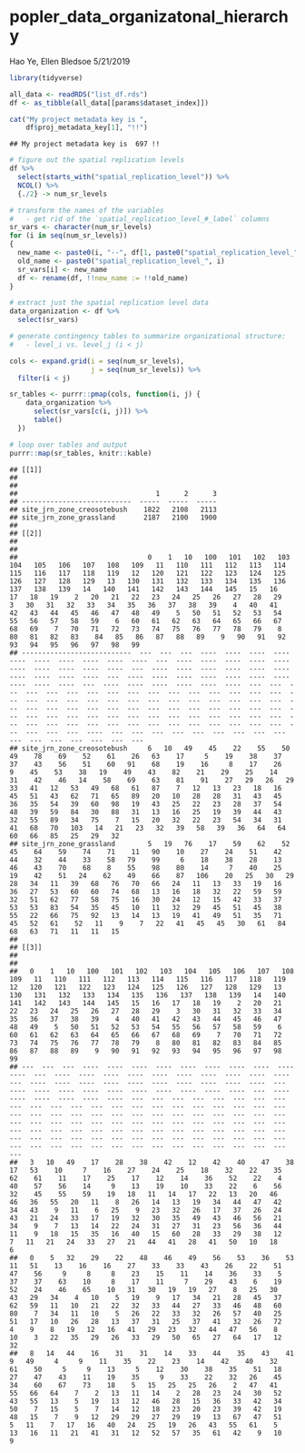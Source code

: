 popler\_data\_organizatonal\_hierarchy
================
Hao Ye, Ellen Bledsoe
5/21/2019

``` r
library(tidyverse)

all_data <- readRDS("list_df.rds")
df <- as_tibble(all_data[[params$dataset_index]])

cat("My project metadata key is ", 
    df$proj_metadata_key[1], "!!")
```

    ## My project metadata key is  697 !!

``` r
# figure out the spatial replication levels
df %>% 
  select(starts_with("spatial_replication_level")) %>%
  NCOL() %>%
  {./2} -> num_sr_levels
```

``` r
# transform the names of the variables
#   - get rid of the `spatial_replication_level_#_label` columns
sr_vars <- character(num_sr_levels)
for (i in seq(num_sr_levels))
{
  new_name <- paste0(i, "--", df[1, paste0("spatial_replication_level_", i, "_label")])
  old_name <- paste0("spatial_replication_level_", i)
  sr_vars[i] <- new_name
  df <- rename(df, !!new_name := !!old_name)
}
```

``` r
# extract just the spatial replication level data
data_organization <- df %>%
  select(sr_vars)
```

``` r
# generate contingency tables to summarize organizational structure:
#   - level_i vs. level_j (i < j)

cols <- expand.grid(i = seq(num_sr_levels), 
                    j = seq(num_sr_levels)) %>%
  filter(i < j)

sr_tables <- purrr::pmap(cols, function(i, j) {
    data_organization %>%
      select(sr_vars[c(i, j)]) %>%
      table()
  })
```

``` r
# loop over tables and output
purrr::map(sr_tables, knitr::kable)
```

    ## [[1]]
    ## 
    ## 
    ##                                  1      2      3
    ## ---------------------------  -----  -----  -----
    ## site_jrn_zone_creosotebush    1822   2108   2113
    ## site_jrn_zone_grassland       2187   2100   1900
    ## 
    ## [[2]]
    ## 
    ## 
    ##                                0    1   10   100   101   102   103   104   105   106   107   108   109   11   110   111   112   113   114   115   116   117   118   119   12   120   121   122   123   124   125   126   127   128   129   13   130   131   132   133   134   135   136   137   138   139   14   140   141   142   143   144   145   15   16   17   18   19    2   20   21   22   23   24   25   26   27   28   29    3   30   31   32   33   34   35   36   37   38   39    4   40   41   42   43   44   45   46   47   48   49    5   50   51   52   53   54   55   56   57   58   59    6   60   61   62   63   64   65   66   67   68   69    7   70   71   72   73   74   75   76   77   78   79    8   80   81   82   83    84   85   86   87   88   89    9   90   91   92   93   94   95   96   97   98   99
    ## ---------------------------  ---  ---  ---  ----  ----  ----  ----  ----  ----  ----  ----  ----  ----  ---  ----  ----  ----  ----  ----  ----  ----  ----  ----  ----  ---  ----  ----  ----  ----  ----  ----  ----  ----  ----  ----  ---  ----  ----  ----  ----  ----  ----  ----  ----  ----  ----  ---  ----  ----  ----  ----  ----  ----  ---  ---  ---  ---  ---  ---  ---  ---  ---  ---  ---  ---  ---  ---  ---  ---  ---  ---  ---  ---  ---  ---  ---  ---  ---  ---  ---  ---  ---  ---  ---  ---  ---  ---  ---  ---  ---  ---  ---  ---  ---  ---  ---  ---  ---  ---  ---  ---  ---  ---  ---  ---  ---  ---  ---  ---  ---  ---  ---  ---  ---  ---  ---  ---  ---  ---  ---  ---  ---  ---  ---  ---  ---  ---  ---  ---  ----  ---  ---  ---  ---  ---  ---  ---  ---  ---  ---  ---  ---  ---  ---  ---  ---
    ## site_jrn_zone_creosotebush     6   10   49    45    22    55    50    49    78    69    52    61    26   63    17     5    19    38    37    37    43    56    51    60   91    68    19    16     8    17    26     9    45    53    38   19    49    43    82    21    29    25    14    31    42    46   14    58    69    63    81    91    27   29   26   29   33   41   12   53   49   68   61   87    7   12   13   23   18   16   45   51   43   62   71   65   89   20   10   28   28   31   43   45   36   35   54   39   60   98   19   43   25   22   23   28   37   54   48   39   59   84   30   88   31   13   16   25   19   39   44   43   32   55   89   34   75    7   15   20   32   22   23   54   34   31   41   68   70   103   14   21   23   32   39   58   39   36   64   64   60   66   85   25   29   32
    ## site_jrn_zone_grassland        5   19   76    17    59    62    52    45    64    59    74    71    11   90    10    27    24    51    42    44    32    44    33    58   79    99     6    18    38    28    13    46    43    70    68    8    55    98    80    14     7    40    25    19    42    51   24    62    49    66    87   106    20   25   30   29   28   34   11   39   68   76   70   66   24   11   13   33   19   16   36   27   53   60   60   74   68   13   16   18   32   22   59   59   32   51   62   77   58   75   16   30   24   12   15   42   33   37   53   53   83   54   35   45   10   11   32   29   45   51   45   38   55   22   66   75   92   13   14   13   19   41   49   51   35   71   45   52   61    52   11    9    7   22   41   45   45   30   61   84   68   63   71   11   11   15
    ## 
    ## [[3]]
    ## 
    ## 
    ##   0    1   10   100   101   102   103   104   105   106   107   108   109   11   110   111   112   113   114   115   116   117   118   119   12   120   121   122   123   124   125   126   127   128   129   13   130   131   132   133   134   135   136   137   138   139   14   140   141   142   143   144   145   15   16   17   18   19    2   20   21   22   23   24   25   26   27   28   29    3   30   31   32   33   34   35   36   37   38   39    4   40   41   42   43   44   45   46   47   48   49    5   50   51   52   53   54   55   56   57   58   59    6   60   61   62   63   64   65   66   67   68   69    7   70   71   72   73   74   75   76   77   78   79    8   80   81   82   83   84   85   86   87   88   89    9   90   91   92   93   94   95   96   97   98   99
    ## ---  ---  ---  ----  ----  ----  ----  ----  ----  ----  ----  ----  ----  ---  ----  ----  ----  ----  ----  ----  ----  ----  ----  ----  ---  ----  ----  ----  ----  ----  ----  ----  ----  ----  ----  ---  ----  ----  ----  ----  ----  ----  ----  ----  ----  ----  ---  ----  ----  ----  ----  ----  ----  ---  ---  ---  ---  ---  ---  ---  ---  ---  ---  ---  ---  ---  ---  ---  ---  ---  ---  ---  ---  ---  ---  ---  ---  ---  ---  ---  ---  ---  ---  ---  ---  ---  ---  ---  ---  ---  ---  ---  ---  ---  ---  ---  ---  ---  ---  ---  ---  ---  ---  ---  ---  ---  ---  ---  ---  ---  ---  ---  ---  ---  ---  ---  ---  ---  ---  ---  ---  ---  ---  ---  ---  ---  ---  ---  ---  ---  ---  ---  ---  ---  ---  ---  ---  ---  ---  ---  ---  ---  ---  ---  ---  ---
    ##   3   10   49    17    28    38    42    12    42    40    47    38    17   53    10     7    16    27    24    25    18    32    22    35   62    61    11    17    25    17    12    14    36    52    22    4    40    57    56    14     9    13    19    10    33    22    6    56    32    45    55    59    19   18   11   14   17   22   13   20   46   46   36   55   20   11    8   26   14   13   19   34   44   47   42   34   43    9   11    6   25    9   23   32   26   17   37   26   24   43   21   24   33   17   19   32   30   35   49   43   46   56   21   34    9    7   13   14   22   24   31   27   31   23   56   36   44   11    9   18   15   35   16   40   15   60   28   33   29   38   12    7   11   21   24   33   27   21   44   41   28   41   50   10   18    6
    ##   0    5   32    29    22    48    46    49    56    53    36    53    11   51    13    16    16    27    33    33    43    26    22    51   47    56     9     8     8    23    15    11    14    36    33    5    37    37    63    10     8    17    11     7    29    43    6    19    52    24    46    65    10   31   30   19   19   27    8   25   30   43   29   34    4   10    5   19    9   17   34   21   28   45   37   62   59   11   10   21   22   32   33   44   27   33   46   48   60   80    7   34   11   10    5   26   22   33   32   26   57   40   25   51   17   10   26   28   13   37   31   25   37   41   32   26   72    4    9    8   19   12   16   41   29   23   32   44   47   56    8   10    3   22   35   29   26   33   29   50   65   27   64   17   12   32
    ##   8   14   44    16    31    31    14    33    44    35    43    41     9   49     4     9    11    35    22    23    14    42    40    32   61    50     5     9    13     5    12    30    38    35    51   18    27    47    43    11    19    35     9    33    22    32   26    45    34    60    67    73    18    5   15   25   25   26    2   47   41   55   66   64    7    2   13   11   14    2   28   23   24   30   52   43   55   13    5   19   13   12   46   28   15   36   33   42   34   50    7   15    5    7   14   12   18   23   20   23   39   42   19   48   15    7    9   12   29   29   27   29   19   13   67   47   51    5   11    7   17   16   40   24   25   19   26   43   55   61    5   13   16   11   21   41   31   12   52   57   35   61   42    9   10    9
